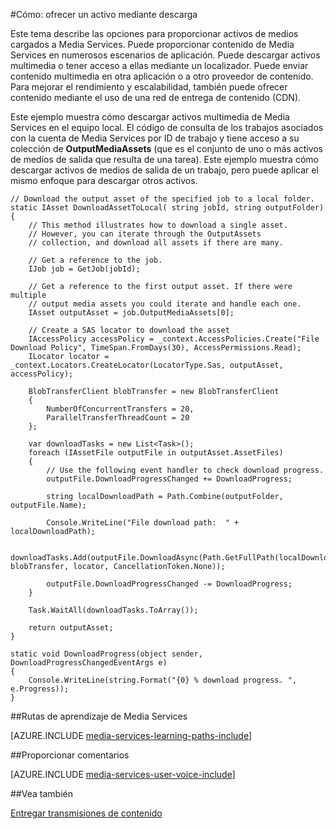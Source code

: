 <properties 
    pageTitle="Descargar activos de medios" 
    description="Aprenda a descargar activos en el equipo. Ejemplos de código están escritos en C# y usan el SDK de servicios de medios para .NET." 
    services="media-services" 
    documentationCenter="" 
    authors="juliako" 
    manager="erikre" 
    editor=""/>

<tags 
    ms.service="media-services" 
    ms.workload="media" 
    ms.tgt_pltfrm="na" 
    ms.devlang="na" 
    ms.topic="article"
    ms.date="09/26/2016"
    ms.author="juliako"/>

#<a name="how-to-deliver-an-asset-by-download"></a>Cómo: ofrecer un activo mediante descarga

Este tema describe las opciones para proporcionar activos de medios cargados a Media Services. Puede proporcionar contenido de Media Services en numerosos escenarios de aplicación. Puede descargar activos multimedia o tener acceso a ellas mediante un localizador. Puede enviar contenido multimedia en otra aplicación o a otro proveedor de contenido. Para mejorar el rendimiento y escalabilidad, también puede ofrecer contenido mediante el uso de una red de entrega de contenido (CDN).

Este ejemplo muestra cómo descargar activos multimedia de Media Services en el equipo local. El código de consulta de los trabajos asociados con la cuenta de Media Services por ID de trabajo y tiene acceso a su colección de **OutputMediaAssets** (que es el conjunto de uno o más activos de medios de salida que resulta de una tarea). Este ejemplo muestra cómo descargar activos de medios de salida de un trabajo, pero puede aplicar el mismo enfoque para descargar otros activos.

    
    // Download the output asset of the specified job to a local folder.
    static IAsset DownloadAssetToLocal( string jobId, string outputFolder)
    {
        // This method illustrates how to download a single asset. 
        // However, you can iterate through the OutputAssets
        // collection, and download all assets if there are many. 
    
        // Get a reference to the job. 
        IJob job = GetJob(jobId);
    
        // Get a reference to the first output asset. If there were multiple 
        // output media assets you could iterate and handle each one.
        IAsset outputAsset = job.OutputMediaAssets[0];
    
        // Create a SAS locator to download the asset
        IAccessPolicy accessPolicy = _context.AccessPolicies.Create("File Download Policy", TimeSpan.FromDays(30), AccessPermissions.Read);
        ILocator locator = _context.Locators.CreateLocator(LocatorType.Sas, outputAsset, accessPolicy);
    
        BlobTransferClient blobTransfer = new BlobTransferClient
        {
            NumberOfConcurrentTransfers = 20,
            ParallelTransferThreadCount = 20
        };
    
        var downloadTasks = new List<Task>();
        foreach (IAssetFile outputFile in outputAsset.AssetFiles)
        {
            // Use the following event handler to check download progress.
            outputFile.DownloadProgressChanged += DownloadProgress;
    
            string localDownloadPath = Path.Combine(outputFolder, outputFile.Name);
    
            Console.WriteLine("File download path:  " + localDownloadPath);
    
            downloadTasks.Add(outputFile.DownloadAsync(Path.GetFullPath(localDownloadPath), blobTransfer, locator, CancellationToken.None));
    
            outputFile.DownloadProgressChanged -= DownloadProgress;
        }
    
        Task.WaitAll(downloadTasks.ToArray());
    
        return outputAsset;
    }
    
    static void DownloadProgress(object sender, DownloadProgressChangedEventArgs e)
    {
        Console.WriteLine(string.Format("{0} % download progress. ", e.Progress));
    }



##<a name="media-services-learning-paths"></a>Rutas de aprendizaje de Media Services

[AZURE.INCLUDE [media-services-learning-paths-include](../../includes/media-services-learning-paths-include.md)]

##<a name="provide-feedback"></a>Proporcionar comentarios

[AZURE.INCLUDE [media-services-user-voice-include](../../includes/media-services-user-voice-include.md)]

   
##<a name="see-also"></a>Vea también 

[Entregar transmisiones de contenido](media-services-deliver-streaming-content.md)

